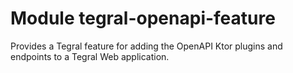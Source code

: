 # Module tegral-openapi-feature

Provides a Tegral feature for adding the OpenAPI Ktor plugins and endpoints to a Tegral Web application.
